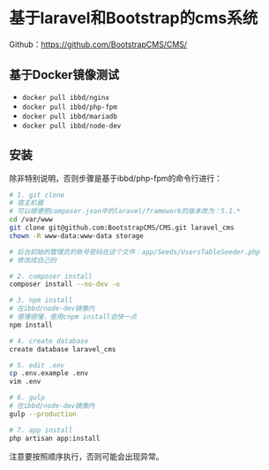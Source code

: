 # 基于laravel和Bootstrap的cms系统

Github：https://github.com/BootstrapCMS/CMS/

## 基于Docker镜像测试

- `docker pull ibbd/nginx`
- `docker pull ibbd/php-fpm`
- `docker pull ibbd/mariadb`
- `docker pull ibbd/node-dev`

## 安装 

除非特别说明，否则步骤是基于ibbd/php-fpm的命令行进行：

```sh
# 1. git clone 
# 宿主机器
# 可以顺便把composer.json中的laravel/framework的版本改为：5.1.*
cd /var/www
git clone git@github.com:BootstrapCMS/CMS.git laravel_cms
chown -R www-data:www-data storage

# 后台初始的管理员的账号密码在这个文件：app/Seeds/UsersTableSeeder.php
# 修改成自己的

# 2. composer install
composer install --no-dev -o

# 3. npm install 
# 在ibbd/node-dev镜像内
# 很慢很慢，使用cnpm install会快一点
npm install 

# 4. create database
create database laravel_cms

# 5. edit .env
cp .env.example .env 
vim .env 

# 6. gulp 
# 在ibbd/node-dev镜像内
gulp --production

# 7. app install
php artisan app:install

```

注意要按照顺序执行，否则可能会出现异常。



